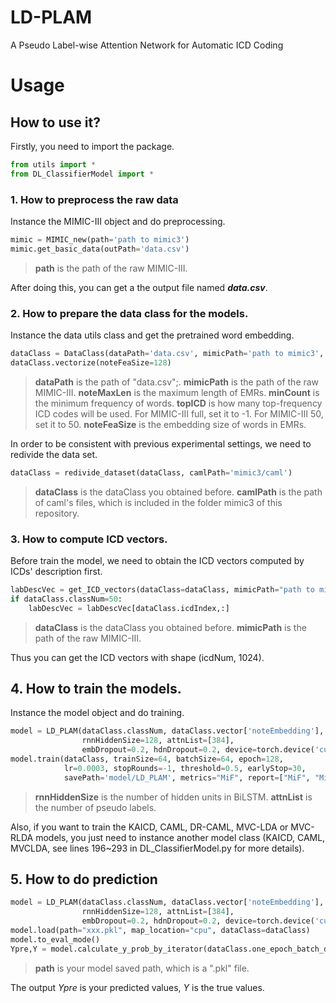 # LD-PLAM 
A Pseudo Label-wise Attention Network for Automatic ICD Coding

# Usage
## How to use it?
Firstly, you need to import the package.
```python
from utils import *
from DL_ClassifierModel import *
```
### 1. How to preprocess the raw data
Instance the MIMIC-III object and do preprocessing. 
```python
mimic = MIMIC_new(path='path to mimic3')
mimic.get_basic_data(outPath='data.csv')
```
>**path** is the path of the raw MIMIC-III. 


After doing this, you can get a the output file named ***data.csv***. 
### 2. How to prepare the data class for the models. 
Instance the data utils class and get the pretrained word embedding. 
```python
dataClass = DataClass(dataPath='data.csv', mimicPath='path to mimic3', noteMaxLen=2500, minCount=2, topICD=-1)
dataClass.vectorize(noteFeaSize=128)
```
>**dataPath** is the path of "data.csv";.
>**mimicPath** is the path of the raw MIMIC-III.
>**noteMaxLen** is the maximum length of EMRs.
>**minCount** is the minimum frequency of words. 
>**topICD** is how many top-frequency ICD codes will be used. For MIMIC-III full, set it to -1. For MIMIC-III 50, set it to 50. 
>**noteFeaSize** is the embedding size of words in EMRs. 

In order to be consistent with previous experimental settings, we need to redivide the data set.
```python
dataClass = redivide_dataset(dataClass, camlPath='mimic3/caml')
```
>**dataClass** is the dataClass you obtained before. 
>**camlPath** is the path of caml's files, which is included in the folder mimic3 of this repository.

### 3. How to compute ICD vectors. 
Before train the model, we need to obtain the ICD vectors computed by ICDs' description first. 
```python
labDescVec = get_ICD_vectors(dataClass=dataClass, mimicPath="path to mimic3")
if dataClass.classNum=50:
    labDescVec = labDescVec[dataClass.icdIndex,:]
```
>**dataClass** is the dataClass you obtained before. 
>**mimicPath** is the path of the raw MIMIC-III.

Thus you can get the ICD vectors with shape (icdNum, 1024). 

## 4. How to train the models. 
Instance the model object and do training. 
```python
model = LD_PLAM(dataClass.classNum, dataClass.vector['noteEmbedding'], labDescVec, 
                rnnHiddenSize=128, attnList=[384], 
                embDropout=0.2, hdnDropout=0.2, device=torch.device('cuda:0'))
model.train(dataClass, trainSize=64, batchSize=64, epoch=128, 
            lr=0.0003, stopRounds=-1, threshold=0.5, earlyStop=30, 
            savePath='model/LD_PLAM', metrics="MiF", report=["MiF", "MiAUC", "P@5", "P@8"])
```
>**rnnHiddenSize** is the number of hidden units in BiLSTM. 
>**attnList** is the number of pseudo labels. 

Also, if you want to train the KAICD, CAML, DR-CAML, MVC-LDA or MVC-RLDA models, you just need to instance another model class (KAICD, CAML, MVCLDA, see lines 196~293 in DL_ClassifierModel.py for more details). 

## 5. How to do prediction
```python
model = LD_PLAM(dataClass.classNum, dataClass.vector['noteEmbedding'], labDescVec, 
                rnnHiddenSize=128, attnList=[384], 
                embDropout=0.2, hdnDropout=0.2, device=torch.device('cuda:0'))
model.load(path="xxx.pkl", map_location="cpu", dataClass=dataClass)
model.to_eval_mode()
Ypre,Y = model.calculate_y_prob_by_iterator(dataClass.one_epoch_batch_data_stream(batchSize=128, type='test', device=torch.device('cpu')))
```
>**path** is your model saved path, which is a ".pkl" file. 

The output *Ypre* is your predicted values, *Y* is the true values. 
